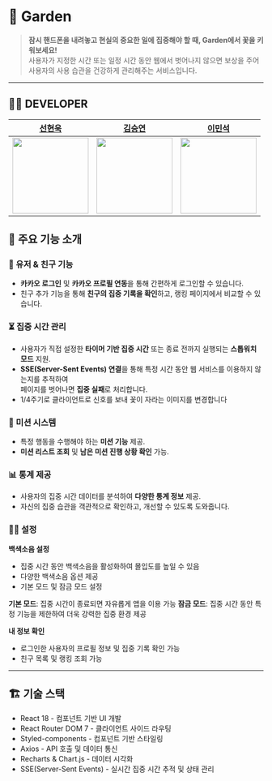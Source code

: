 # 🌱 Garden

> **잠시 핸드폰을 내려놓고 현실의 중요한 일에 집중해야 할 때, Garden에서 꽃을 키워보세요!**  
> 사용자가 지정한 시간 또는 일정 시간 동안 웹에서 벗어나지 않으면 보상을 주어  
> 사용자의 사용 습관을 건강하게 관리해주는 서비스입니다.

---

## 🤼‍♀️ DEVELOPER

| [선현욱](https://github.com/SHW012)                     | [김승연](https://github.com/bleuxsy)                     | [이민석](https://github.com/lazycomuter)                     |
| ------------------------------------------------------- | -------------------------------------------------------- | ------------------------------------------------------------ |
| <img width="150px" src="https://github.com/SHW012.png"> | <img width="150px" src="https://github.com/bleuxsy.png"> | <img width="150px" src="https://github.com/lazycomuter.png"> |

## 🌟 주요 기능 소개

### 👤 유저 & 친구 기능

- **카카오 로그인** 및 **카카오 프로필 연동**을 통해 간편하게 로그인할 수 있습니다.
- 친구 추가 기능을 통해 **친구의 집중 기록을 확인**하고, 랭킹 페이지에서 비교할 수 있습니다.

### ⏳ 집중 시간 관리

- 사용자가 직접 설정한 **타이머 기반 집중 시간** 또는 종료 전까지 실행되는 **스톱워치 모드** 지원.
- **SSE(Server-Sent Events) 연결**을 통해 특정 시간 동안 웹 서비스를 이용하지 않는지를 추적하여  
  페이지를 벗어나면 **집중 실패**로 처리합니다.
- 1/4주기로 클라이언트로 신호를 보내 꽃이 자라는 이미지를 변경합니다

### 🎯 미션 시스템

- 특정 행동을 수행해야 하는 **미션 기능** 제공.
- **미션 리스트 조회** 및 **남은 미션 진행 상황 확인** 가능.

### 📊 통계 제공

- 사용자의 집중 시간 데이터를 분석하여 **다양한 통계 정보** 제공.
- 자신의 집중 습관을 객관적으로 확인하고, 개선할 수 있도록 도와줍니다.

### 🙌🏻 설정

**백색소음 설정**

- 집중 시간 동안 백색소음을 활성화하여 몰입도를 높일 수 있음
- 다양한 백색소음 옵션 제공
- 기본 모드 및 잠금 모드 설정

**기본 모드**: 집중 시간이 종료되면 자유롭게 앱을 이용 가능
**잠금 모드**: 집중 시간 동안 특정 기능을 제한하여 더욱 강력한 집중 환경 제공

**내 정보 확인**

- 로그인한 사용자의 프로필 정보 및 집중 기록 확인 가능
- 친구 목록 및 랭킹 조회 가능

---

## 🏗️ 기술 스택

- React 18 - 컴포넌트 기반 UI 개발
- React Router DOM 7 - 클라이언트 사이드 라우팅
- Styled-components - 컴포넌트 기반 스타일링
- Axios - API 호출 및 데이터 통신
- Recharts & Chart.js - 데이터 시각화
- SSE(Server-Sent Events) - 실시간 집중 시간 추적 및 상태 관리
